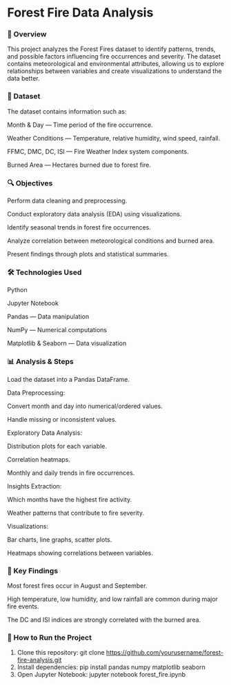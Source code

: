 # Forest Fire Data Analysis

### 📌 Overview

This project analyzes the Forest Fires dataset to identify patterns, trends, and possible factors influencing fire occurrences and severity.
The dataset contains meteorological and environmental attributes, allowing us to explore relationships between variables and create visualizations to understand the data better.

### 📂 Dataset

The dataset contains information such as:

Month & Day — Time period of the fire occurrence.

Weather Conditions — Temperature, relative humidity, wind speed, rainfall.

FFMC, DMC, DC, ISI — Fire Weather Index system components.

Burned Area — Hectares burned due to forest fire.

### 🔍 Objectives

Perform data cleaning and preprocessing.

Conduct exploratory data analysis (EDA) using visualizations.

Identify seasonal trends in forest fire occurrences.

Analyze correlation between meteorological conditions and burned area.

Present findings through plots and statistical summaries.

### 🛠 Technologies Used

Python

Jupyter Notebook

Pandas — Data manipulation

NumPy — Numerical computations

Matplotlib & Seaborn — Data visualization

### 📊 Analysis & Steps
Load the dataset into a Pandas DataFrame.

Data Preprocessing:

Convert month and day into numerical/ordered values.

Handle missing or inconsistent values.

Exploratory Data Analysis:

Distribution plots for each variable.

Correlation heatmaps.

Monthly and daily trends in fire occurrences.

Insights Extraction:

Which months have the highest fire activity.

Weather patterns that contribute to fire severity.

Visualizations:

Bar charts, line graphs, scatter plots.

Heatmaps showing correlations between variables.

### 📌 Key Findings
Most forest fires occur in August and September.

High temperature, low humidity, and low rainfall are common during major fire events.

The DC and ISI indices are strongly correlated with the burned area.

### 🚀 How to Run the Project
1. Clone this repository:
    git clone https://github.com/yourusername/forest-fire-analysis.git
2. Install dependencies:
   pip install pandas numpy matplotlib seaborn
4. Open Jupyter Notebook:
   jupyter notebook forest_fire.ipynb

